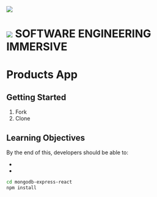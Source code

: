 ![](https://git.generalassemb.ly/bruno/assets/blob/master/products-react.gif)

# ![](https://ga-dash.s3.amazonaws.com/production/assets/logo-9f88ae6c9c3871690e33280fcf557f33.png) SOFTWARE ENGINEERING IMMERSIVE

# Products App

## Getting Started

1. Fork
2. Clone

## Learning Objectives

By the end of this, developers should be able to:

- 
- 

```sh
cd mongodb-express-react
npm install
```
